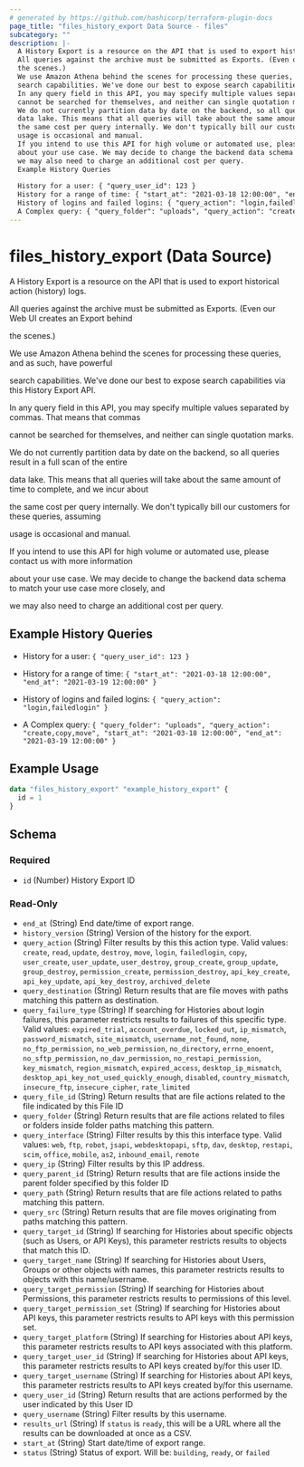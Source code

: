 ```yaml
---
# generated by https://github.com/hashicorp/terraform-plugin-docs
page_title: "files_history_export Data Source - files"
subcategory: ""
description: |-
  A History Export is a resource on the API that is used to export historical action (history) logs.
  All queries against the archive must be submitted as Exports. (Even our Web UI creates an Export behind
  the scenes.)
  We use Amazon Athena behind the scenes for processing these queries, and as such, have powerful
  search capabilities. We've done our best to expose search capabilities via this History Export API.
  In any query field in this API, you may specify multiple values separated by commas. That means that commas
  cannot be searched for themselves, and neither can single quotation marks.
  We do not currently partition data by date on the backend, so all queries result in a full scan of the entire
  data lake. This means that all queries will take about the same amount of time to complete, and we incur about
  the same cost per query internally. We don't typically bill our customers for these queries, assuming
  usage is occasional and manual.
  If you intend to use this API for high volume or automated use, please contact us with more information
  about your use case. We may decide to change the backend data schema to match your use case more closely, and
  we may also need to charge an additional cost per query.
  Example History Queries
  
  History for a user: { "query_user_id": 123 }
  History for a range of time: { "start_at": "2021-03-18 12:00:00", "end_at": "2021-03-19 12:00:00" }
  History of logins and failed logins: { "query_action": "login,failedlogin" }
  A Complex query: { "query_folder": "uploads", "query_action": "create,copy,move", "start_at": "2021-03-18 12:00:00", "end_at": "2021-03-19 12:00:00" }
---
```


# files_history_export (Data Source)

A History Export is a resource on the API that is used to export historical action (history) logs.



All queries against the archive must be submitted as Exports. (Even our Web UI creates an Export behind

the scenes.)



We use Amazon Athena behind the scenes for processing these queries, and as such, have powerful

search capabilities. We've done our best to expose search capabilities via this History Export API.



In any query field in this API, you may specify multiple values separated by commas. That means that commas

cannot be searched for themselves, and neither can single quotation marks.



We do not currently partition data by date on the backend, so all queries result in a full scan of the entire

data lake. This means that all queries will take about the same amount of time to complete, and we incur about

the same cost per query internally. We don't typically bill our customers for these queries, assuming

usage is occasional and manual.



If you intend to use this API for high volume or automated use, please contact us with more information

about your use case. We may decide to change the backend data schema to match your use case more closely, and

we may also need to charge an additional cost per query.



## Example History Queries



* History for a user: `{ "query_user_id": 123 }`

* History for a range of time: `{ "start_at": "2021-03-18 12:00:00", "end_at": "2021-03-19 12:00:00" }`

* History of logins and failed logins: `{ "query_action": "login,failedlogin" }`

* A Complex query: `{ "query_folder": "uploads", "query_action": "create,copy,move", "start_at": "2021-03-18 12:00:00", "end_at": "2021-03-19 12:00:00" }`

## Example Usage

```terraform
data "files_history_export" "example_history_export" {
  id = 1
}
```

<!-- schema generated by tfplugindocs -->
## Schema

### Required

- `id` (Number) History Export ID

### Read-Only

- `end_at` (String) End date/time of export range.
- `history_version` (String) Version of the history for the export.
- `query_action` (String) Filter results by this this action type. Valid values: `create`, `read`, `update`, `destroy`, `move`, `login`, `failedlogin`, `copy`, `user_create`, `user_update`, `user_destroy`, `group_create`, `group_update`, `group_destroy`, `permission_create`, `permission_destroy`, `api_key_create`, `api_key_update`, `api_key_destroy`, `archived_delete`
- `query_destination` (String) Return results that are file moves with paths matching this pattern as destination.
- `query_failure_type` (String) If searching for Histories about login failures, this parameter restricts results to failures of this specific type.  Valid values: `expired_trial`, `account_overdue`, `locked_out`, `ip_mismatch`, `password_mismatch`, `site_mismatch`, `username_not_found`, `none`, `no_ftp_permission`, `no_web_permission`, `no_directory`, `errno_enoent`, `no_sftp_permission`, `no_dav_permission`, `no_restapi_permission`, `key_mismatch`, `region_mismatch`, `expired_access`, `desktop_ip_mismatch`, `desktop_api_key_not_used_quickly_enough`, `disabled`, `country_mismatch`, `insecure_ftp`, `insecure_cipher`, `rate_limited`
- `query_file_id` (String) Return results that are file actions related to the file indicated by this File ID
- `query_folder` (String) Return results that are file actions related to files or folders inside folder paths matching this pattern.
- `query_interface` (String) Filter results by this this interface type. Valid values: `web`, `ftp`, `robot`, `jsapi`, `webdesktopapi`, `sftp`, `dav`, `desktop`, `restapi`, `scim`, `office`, `mobile`, `as2`, `inbound_email`, `remote`
- `query_ip` (String) Filter results by this IP address.
- `query_parent_id` (String) Return results that are file actions inside the parent folder specified by this folder ID
- `query_path` (String) Return results that are file actions related to paths matching this pattern.
- `query_src` (String) Return results that are file moves originating from paths matching this pattern.
- `query_target_id` (String) If searching for Histories about specific objects (such as Users, or API Keys), this parameter restricts results to objects that match this ID.
- `query_target_name` (String) If searching for Histories about Users, Groups or other objects with names, this parameter restricts results to objects with this name/username.
- `query_target_permission` (String) If searching for Histories about Permissions, this parameter restricts results to permissions of this level.
- `query_target_permission_set` (String) If searching for Histories about API keys, this parameter restricts results to API keys with this permission set.
- `query_target_platform` (String) If searching for Histories about API keys, this parameter restricts results to API keys associated with this platform.
- `query_target_user_id` (String) If searching for Histories about API keys, this parameter restricts results to API keys created by/for this user ID.
- `query_target_username` (String) If searching for Histories about API keys, this parameter restricts results to API keys created by/for this username.
- `query_user_id` (String) Return results that are actions performed by the user indicated by this User ID
- `query_username` (String) Filter results by this username.
- `results_url` (String) If `status` is `ready`, this will be a URL where all the results can be downloaded at once as a CSV.
- `start_at` (String) Start date/time of export range.
- `status` (String) Status of export.  Will be: `building`, `ready`, or `failed`

